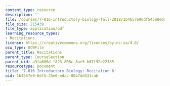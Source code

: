 ```yaml
---
content_type: resource
description: ''
file: /courses/7-016-introductory-biology-fall-2018/1b4657e96df545e0edac86b7dd433cab_MIT7_016F18rec6.pdf
file_size: 215439
file_type: application/pdf
learning_resource_types:
- Recitations
license: https://creativecommons.org/licenses/by-nc-sa/4.0/
ocw_type: OCWFile
parent_title: Recitations
parent_type: CourseSection
parent_uid: a9fa686d-f823-808c-8ae5-b67f92e22385
resourcetype: Document
title: '7.016 Introductory Biology: Recitation 6'
uid: 1b4657e9-6df5-45e0-edac-86b7dd433cab
---
```


